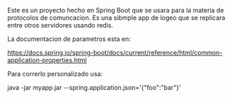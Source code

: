 Este es un proyecto hecho en Spring Boot que se usara para la materia
de protocolos de comuncacion. Es una sibmple app de logeo que se replicara
entre otros servidores usando redis.

La documentacion de parametros esta en:

https://docs.spring.io/spring-boot/docs/current/reference/html/common-application-properties.html

Para correrlo personalizado usa:

java -jar myapp.jar --spring.application.json='{"foo":"bar"}'
